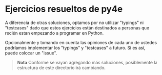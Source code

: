 # Ejercicios resueltos de py4e

A diferencia de otras soluciones, optamos por no utilizar
"typings" ni "testcases" dado que estos ejercicios están destinados
a personas que recién estan empezando a programar en Python.

Opcionalmente y tomando en cuenta las opiniones de cada uno de
ustedes podríamos implementar los "typings" y "testcases" a futuro. Si es así,
puede colocar un "issue".

> **Nota** Conforme se vayan agregando más soluciones, posiblemente la estructura
de este directorio irá cambiando.